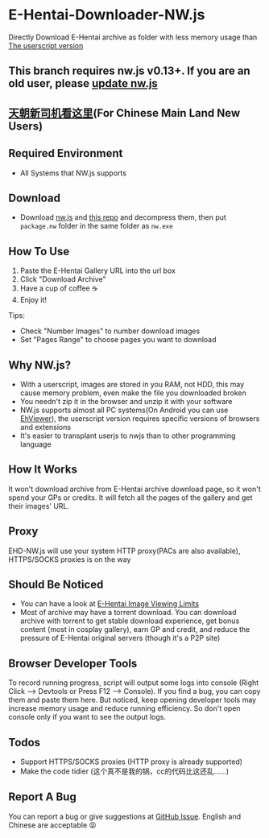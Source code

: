 # E-Hentai-Downloader-NW.js

Directly Download E-Hentai archive as folder with less memory usage than [The userscript version](https://github.com/ccloli/E-Hentai-Downloader)

## This branch requires nw.js v0.13+. If you are an old user, please [update nw.js](http://nwjs.io/downloads/)

## [天朝新司机看这里](https://github.com/8qwe24657913/E-Hentai-Downloader-NW.js/wiki/%E5%A4%A9%E6%9C%9D%E6%96%B0%E5%8F%B8%E6%9C%BA%E7%9C%8B%E8%BF%99%E9%87%8C(For-Chinese-Main-Land-New-Users))(For Chinese Main Land New Users)


## Required Environment

- All Systems that NW.js supports


## Download
- Download [nw.js](http://nwjs.io/downloads/) and [this repo](https://github.com/8qwe24657913/E-Hentai-Downloader-NW.js/archive/v0.13+.zip) and decompress them, then put `package.nw` folder in the same folder as `nw.exe`


## How To Use

1. Paste the E-Hentai Gallery URL into the url box
2. Click "Download Archive"
3. Have a cup of coffee :coffee:
4. Enjoy it!


Tips:
* Check "Number Images" to number download images
* Set "Pages Range" to choose pages you want to download


## Why NW.js?

- With a userscript, images are stored in you RAM, not HDD, this may cause memory problem, even make the file you downloaded broken
- You needn't zip it in the browser and unzip it with your software
- NW.js supports almost all PC systems(On Android you can use [EhViewer](http://www.ehviewer.com)), the userscript version requires specific versions of browsers and extensions
- It's easier to transplant userjs to nwjs than to other programming language



## How It Works

It won't download archive from E-Hentai archive download page, so it won't spend your GPs or credits. It will fetch all the pages of the gallery and get their images' URL. 


## Proxy

EHD-NW.js will use your system HTTP proxy(PACs are also available), HTTPS/SOCKS proxies is on the way


## Should Be Noticed

- You can have a look at [E-Hentai Image Viewing Limits](https://github.com/8qwe24657913/E-Hentai-Downloader-NW.js/wiki/E%E2%88%92Hentai-Image-Viewing-Limits)
- Most of archive may have a torrent download. You can download archive with torrent to get stable download experience, get bonus content (most in cosplay gallery), earn GP and credit, and reduce the pressure of E-Hentai original servers (though it's a P2P site)


## Browser Developer Tools

To record running progress, script will output some logs into console (Right Click --> Devtools or Press F12 --> Console). If you find a bug, you can copy them and paste them here. But noticed, keep opening developer tools may increase memory usage and reduce running efficiency. So don't open console only if you want to see the output logs.


## Todos

- Support HTTPS/SOCKS proxies (HTTP proxy is already supported)
- Make the code tidier (这个真不是我的锅，cc的代码比这还乱……)

## Report A Bug

You can report a bug or give suggestions at [GitHub Issue](https://github.com/8qwe24657913/E-Hentai-Downloader-NW.js/issues). English and Chinese are acceptable :stuck_out_tongue_closed_eyes:
